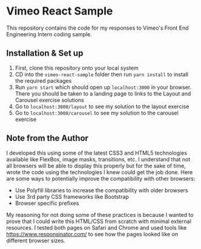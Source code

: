 # Vimeo React Sample

This repository contains the code for my responses to Vimeo's Front End Engineering Intern coding sample.

## Installation & Set up

1. First, clone this repository onto your local system
2. CD into the `vimeo-react-sample` folder then run `yarn install` to install the required packages
3. Run `yarn start` which should open up `localhost:3000` in your browser. There you should be taken to a landing page to links to the Layout and Carousel exercise solutions
4. Go to `localhost:3000/layout` to see my solution to the layout exercise
5. Go to `localhost:3000/carousel` to see my solution to the carousel exercise

## Note from the Author

I developed this using some of the latest CSS3 and HTML5 technologies available like FlexBox, image masks, transitions, etc. I understand that not all browsers will be able to display this properly but for the sake of time, wrote the code using the technologies I knew could get the job done. Here are some ways to potentially improve the compatibility with other browsers:

* Use Polyfill libraries to increase the compatibility with older browsers
* Use 3rd party CSS frameworks like Bootstrap
* Browser specific prefixes

My reasoning for not doing some of these practices is because I wanted to prove that I could write this HTML/CSS from scratch with minimal external resources. I tested both pages on Safari and Chrome and used tools like https://www.responsinator.com/ to see how the pages looked like on different browser sizes.

